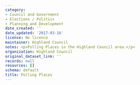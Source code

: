 ```yaml
---
category:
- Council and Government
- Elections / Politics
- Planning and Development
date_created: ''
date_updated: '2017-03-16'
license: No licence
maintainer: Highland Council
notes: <p>Polling Places in the Highland Council area.</p>
organization: Highland Council
original_dataset_link: ''
records: null
resources: []
schema: default
title: Polling Places
---
```

